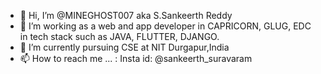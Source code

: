 - 👋 Hi, I’m @MINEGHOST007 aka S.Sankeerth Reddy
- 👀 I’m working as a web and app developer in CAPRICORN, GLUG, EDC in tech stack such as JAVA, FLUTTER, DJANGO.
- 🌱 I’m currently pursuing CSE at NIT Durgapur,India
- 📫 How to reach me ... : Insta id: @sankeerth_suravaram

<!---
MINEGHOST007/MINEGHOST007 is a ✨ special ✨ repository because its `README.md` (this file) appears on your GitHub profile.
You can click the Preview link to take a look at your changes.
--->
